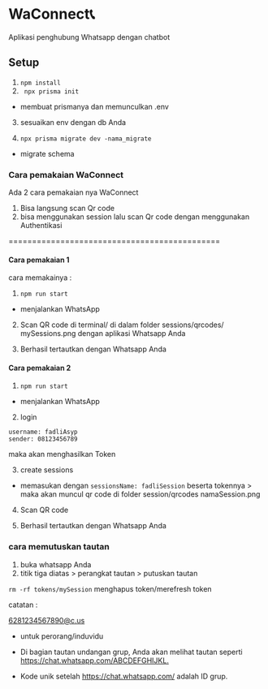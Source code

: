 # WaConnect📞

Aplikasi penghubung Whatsapp dengan chatbot

## Setup
1. ``` npm install ```
2. ``` npx prisma init```
- membuat prismanya dan memunculkan .env
3. sesuaikan env dengan db Anda

4. ```npx prisma migrate dev -nama_migrate```
- migrate schema

### Cara pemakaian WaConnect

Ada 2 cara pemakaian nya WaConnect
1. Bisa langsung scan Qr code
2. bisa menggunakan session lalu scan Qr code dengan menggunakan Authentikasi

=============================================

#### Cara pemakaian 1

cara memakainya :

1. ```npm run start```
- menjalankan WhatsApp
2. Scan QR code di terminal/ di dalam folder sessions/qrcodes/ mySessions.png dengan aplikasi Whatsapp Anda

3. Berhasil tertautkan dengan Whatsapp Anda

#### Cara pemakaian 2

1. ```npm run start```
- menjalankan WhatsApp
2. login
```
username: fadliAsyp 
sender: 08123456789
```
maka akan menghasilkan Token

3. create sessions
- memasukan dengan ```sessionsName: fadliSession``` beserta tokennya > maka akan muncul qr code di folder session/qrcodes namaSession.png
4. Scan QR code

5. Berhasil tertautkan dengan Whatsapp Anda

### cara memutuskan tautan

1. buka whatsapp Anda
2. titik tiga diatas > perangkat tautan > putuskan tautan


```rm -rf tokens/mySession```
menghapus token/merefresh token

catatan :

6281234567890@c.us 
- untuk perorang/induvidu

- Di bagian tautan undangan grup, Anda akan melihat tautan seperti https://chat.whatsapp.com/ABCDEFGHIJKL.​
- Kode unik setelah https://chat.whatsapp.com/ adalah ID grup.
